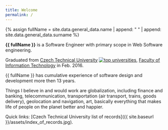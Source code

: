 ```yaml
---
title: Welcome
permalink: /
---
```


{% assign fullName = site.data.general_data.name | append: " " | append: site.data.general_data.surname %}

__{{ fullName }}__ is a Software Engineer with primary scope in Web Software engineering.

Graduated from [Czech Technical University](https://www.cvut.cz) [![top universities](https://fit.cvut.cz/sites/default/files/logo-topuniversities15.gif)](http://www.topuniversities.com/node/9268/ranking-details/university-subject-rankings/2013/computer-science-and-information-systems), [Faculty of Information Technology](https://fit.cvut.cz) in Feb. 2016.  

{{ fullName }} has cumulative experience of software design and development more then 13 years.   

Things I believe in and would work are globalization, including finance and banking, telecommunication, transportation (air transport, trains, goods delivery), geolocation and navigation, art, basically everything that makes life of people on the planet better and happier.  

Quick links: [Czech Technical University list of records]({{ site.baseurl }}/assets/index_of_records.jpg).
